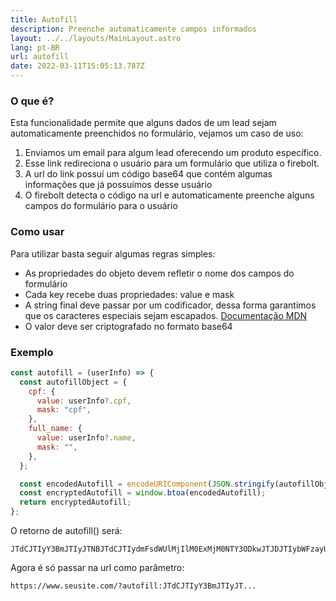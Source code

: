 ```yaml
---
title: Autofill
description: Preenche automaticamente campos informados
layout: ../../layouts/MainLayout.astro
lang: pt-BR
url: autofill
date: 2022-03-11T15:05:13.787Z
---
```


### O que é?

Esta funcionalidade permite que alguns dados de um lead sejam automaticamente preenchidos no formulário, vejamos um caso de uso:

1. Enviamos um email para algum lead oferecendo um produto específico.
2. Esse link redireciona o usuário para um formulário que utiliza o firebolt.
3. A url do link possuí um código base64 que contém algumas informações que já possuímos desse usuário
4. O firebolt detecta o código na url e automaticamente preenche alguns campos do formulário para o usuário

### Como usar

Para utilizar basta seguir algumas regras simples:

- As propriedades do objeto devem refletir o nome dos campos do formulário
- Cada key recebe duas propriedades: value e mask
- A string final deve passar por um codificador, dessa forma garantimos que os caracteres especiais sejam escapados.
  [Documentação MDN](https://developer.mozilla.org/pt-BR/docs/Web/JavaScript/Reference/Global_Objects/encodeURIComponent)
- O valor deve ser criptografado no formato base64

### Exemplo

```jsx
const autofill = (userInfo) => {
  const autofillObject = {
    cpf: {
      value: userInfo?.cpf,
      mask: "cpf",
    },
    full_name: {
      value: userInfo?.name,
      mask: "",
    },
  };

  const encodedAutofill = encodeURIComponent(JSON.stringify(autofillObject));
  const encryptedAutofill = window.btoa(encodedAutofill);
  return encryptedAutofill;
};
```

O retorno de autofill() será:

```plaintext
JTdCJTIyY3BmJTIyJTNBJTdCJTIydmFsdWUlMjIlM0ExMjM0NTY3ODkwJTJDJTIybWFzayUyMiUzQSUyMmNwZiUyMiU3RCUyQyUyMmZ1bGxfbmFtZSUyMiUzQSU3QiUyMnZhbHVlJTIyJTNBJTIySm9obiUyMERvZSUyMiUyQyUyMm1hc2slMjIlM0ElMjIlMjIlN0QlN0Q=
```

Agora é só passar na url como parâmetro:

```plaintext
https://www.seusite.com/?autofill:JTdCJTIyY3BmJTIyJT...
```
